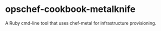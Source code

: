 # opschef-cookbook-metalknife
A Ruby cmd-line tool that uses chef-metal for infrastructure provisioning.
